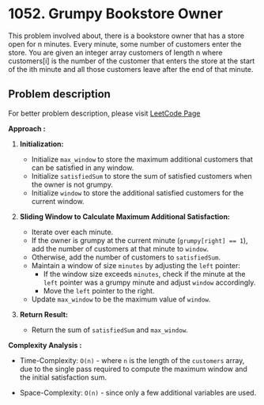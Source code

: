 # 1052. Grumpy Bookstore Owner

This problem involved about, there is a bookstore owner that has a store open for n minutes. Every minute, some number of customers enter the store. You are given an integer array customers of length n where customers[i] is the number of the customer that enters the store at the start of the ith minute and all those customers leave after the end of that minute.<br/>

## Problem description

For better problem description, please visit [LeetCode Page](https://leetcode.com/problems/grumpy-bookstore-owner/description/)

**Approach :**<br/>

1. **Initialization:**

    - Initialize `max_window` to store the maximum additional customers that can be satisfied in any window.
    - Initialize `satisfiedSum` to store the sum of satisfied customers when the owner is not grumpy.
    - Initialize `window` to store the additional satisfied customers for the current window.

2. **Sliding Window to Calculate Maximum Additional Satisfaction:**

    - Iterate over each minute.
    - If the owner is grumpy at the current minute (`grumpy[right] == 1`), add the number of customers at that minute to `window`.
    - Otherwise, add the number of customers to `satisfiedSum`.
    - Maintain a window of size `minutes` by adjusting the `left` pointer:
        - If the window size exceeds `minutes`, check if the minute at the `left` pointer was a grumpy minute and adjust `window` accordingly.
        - Move the `left` pointer to the right.
    - Update `max_window` to be the maximum value of `window`.

3. **Return Result:**
    - Return the sum of `satisfiedSum` and `max_window`.

**Complexity Analysis :**<br/>

-   Time-Complexity: `O(n)` - where `n` is the length of the `customers` array, due to the single pass required to compute the maximum window and the initial satisfaction sum.

-   Space-Complexity: `O(n)` - since only a few additional variables are used.
